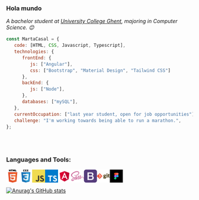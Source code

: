 ### Hola mundo 

<p><em>A bachelor student at <a href="https://hogent.be">University College Ghent</a>, majoring in Computer Science. 😊</br>
</em></p>


```javascript
const MartaCasal = {
   code: [HTML, CSS, Javascript, Typescript],
   technologies: {
      frontEnd: {
         js: ["Angular"],
         css: ["Bootstrap", "Material Design", "Tailwind CSS"]
      },
      backEnd: {
         js: ["Node"],
      },
      databases: ["mySQL"],
   },
   currentOccupation: ["last year student, open for job opportunities"],
   challenge: "I'm working towards being able to run a marathon.",
};
```
</br></br>

### Languages and Tools:

<img align="left" alt="HTML5" width="35px" src="https://raw.githubusercontent.com/github/explore/80688e429a7d4ef2fca1e82350fe8e3517d3494d/topics/html/html.png" />
<img align="left" alt="CSS3" width="35px" src="https://raw.githubusercontent.com/github/explore/80688e429a7d4ef2fca1e82350fe8e3517d3494d/topics/css/css.png" /> 
<img align="left" alt="JavaScript" width="35px" src="https://raw.githubusercontent.com/github/explore/80688e429a7d4ef2fca1e82350fe8e3517d3494d/topics/javascript/javascript.png" />
<img align="left" alt="TypeScript" width="35px" src="https://raw.githubusercontent.com/github/explore/80688e429a7d4ef2fca1e82350fe8e3517d3494d/topics/typescript/typescript.png" />
<img align="left" alt="Angular" width="35px" src="https://raw.githubusercontent.com/github/explore/80688e429a7d4ef2fca1e82350fe8e3517d3494d/topics/angular/angular.png" />
<img align="left" alt="Sass" width="35px" src="https://raw.githubusercontent.com/github/explore/80688e429a7d4ef2fca1e82350fe8e3517d3494d/topics/sass/sass.png" />
<img align="left" alt="Bootstrap" width="35px" src="https://raw.githubusercontent.com/github/explore/80688e429a7d4ef2fca1e82350fe8e3517d3494d/topics/bootstrap/bootstrap.png" />
<img align="left" alt="Git" width="35px" src="https://raw.githubusercontent.com/github/explore/80688e429a7d4ef2fca1e82350fe8e3517d3494d/topics/git/git.png" />
<img align="left" alt="Figma" width="35px" src="https://raw.githubusercontent.com/github/explore/80688e429a7d4ef2fca1e82350fe8e3517d3494d/topics/figma/figma.png" />

</br></br>

[![Anurag's GitHub stats](https://github-readme-stats.vercel.app/api?username=mcasal)](https://github.com/anuraghazra/github-readme-stats)

<!-- 
```toml

[personal]
name = 'Govind KP'
city = 'Bengaluru, India'
email = 'reisub0 "at" gmail.com'

[professional]
currently-employed = true
title = 'Software Development Engineer'
employer = 'MathWorks Inc.'

[bio]
categories = [
  'generalist',
]
interests = [
  'functional-programming',
  'linux',
  'open-source',
]
programming-languages = [
  'c/cpp',
  'python',
  'unity/c#',
  'rust',
  'go',
]

```
-->
